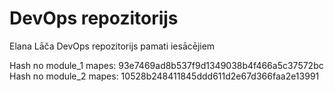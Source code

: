 # DevOps repozitorijs
Elana Lāča DevOps repozitorijs pamati iesācējiem


Hash no module_1 mapes: 93e7469ad8b537f9d1349038b4f466a5c37572bc
Hash no module_2 mapes: 10528b248411845ddd611d2e67d366faa2e13991